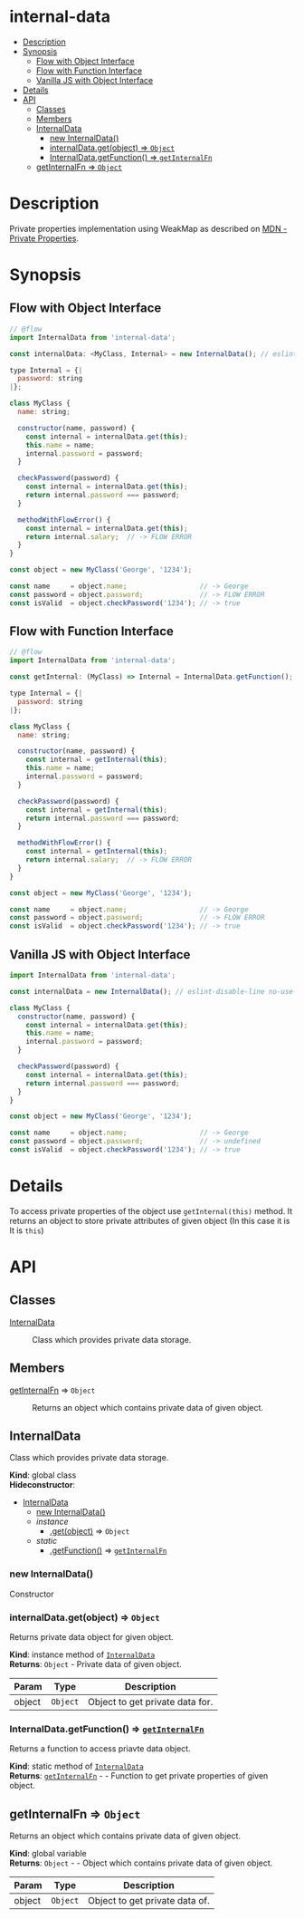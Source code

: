 <!-- DO NOT EDIT README.md (It will be overridden by README.hbs) -->


# internal-data

<!-- START doctoc generated TOC please keep comment here to allow auto update -->
<!-- DON'T EDIT THIS SECTION, INSTEAD RE-RUN doctoc TO UPDATE -->


- [Description](#description)
- [Synopsis](#synopsis)
  - [Flow with Object Interface](#flow-with-object-interface)
  - [Flow with Function Interface](#flow-with-function-interface)
  - [Vanilla JS with Object Interface](#vanilla-js-with-object-interface)
- [Details](#details)
- [API](#api)
  - [Classes](#classes)
  - [Members](#members)
  - [InternalData](#internaldata)
    - [new InternalData()](#new-internaldata)
    - [internalData.get(object) ⇒ <code>Object</code>](#internaldatagetobject-%E2%87%92-codeobjectcode)
    - [InternalData.getFunction() ⇒ <code>getInternalFn</code>](#internaldatagetfunction-%E2%87%92-codegetinternalfncode)
  - [getInternalFn ⇒ <code>Object</code>](#getinternalfn-%E2%87%92-codeobjectcode)

<!-- END doctoc generated TOC please keep comment here to allow auto update -->

# Description

Private properties implementation using WeakMap as described on [MDN - Private Properties](https://developer.mozilla.org/en-US/Add-ons/SDK/Guides/Contributor_s_Guide/Private_Properties).

# Synopsis

## Flow with Object Interface
```js
// @flow
import InternalData from 'internal-data';

const internalData: <MyClass, Internal> = new InternalData(); // eslint-disable-line no-use-before-define

type Internal = {|
  password: string
|};

class MyClass {
  name: string;

  constructor(name, password) {
    const internal = internalData.get(this);
    this.name = name;
    internal.password = password;
  }

  checkPassword(password) {
    const internal = internalData.get(this);
    return internal.password === password;
  }

  methodWithFlowError() {
    const internal = internalData.get(this);
    return internal.salary;  // -> FLOW ERROR
  }
}

const object = new MyClass('George', '1234');

const name     = object.name;                  // -> George
const password = object.password;              // -> FLOW ERROR
const isValid  = object.checkPassword('1234'); // -> true
```

## Flow with Function Interface
```js
// @flow
import InternalData from 'internal-data';

const getInternal: (MyClass) => Internal = InternalData.getFunction(); // eslint-disable-line no-use-before-define

type Internal = {|
  password: string
|};

class MyClass {
  name: string;

  constructor(name, password) {
    const internal = getInternal(this);
    this.name = name;
    internal.password = password;
  }

  checkPassword(password) {
    const internal = getInternal(this);
    return internal.password === password;
  }

  methodWithFlowError() {
    const internal = getInternal(this);
    return internal.salary;  // -> FLOW ERROR
  }
}

const object = new MyClass('George', '1234');

const name     = object.name;                  // -> George
const password = object.password;              // -> FLOW ERROR
const isValid  = object.checkPassword('1234'); // -> true
```

## Vanilla JS with Object Interface

```js
import InternalData from 'internal-data';

const internalData = new InternalData(); // eslint-disable-line no-use-before-define

class MyClass {
  constructor(name, password) {
    const internal = internalData.get(this);
    this.name = name;
    internal.password = password;
  }

  checkPassword(password) {
    const internal = internalData.get(this);
    return internal.password === password;
  }
}

const object = new MyClass('George', '1234');

const name     = object.name;                  // -> George
const password = object.password;              // -> undefined
const isValid  = object.checkPassword('1234'); // -> true
```

# Details

To access private properties of the object use `getInternal(this)` method. It returns an object to store private attributes
of given object (In this case it is It is `this`)

# API
## Classes

<dl>
<dt><a href="#InternalData">InternalData</a></dt>
<dd><p>Class which provides private data storage.</p>
</dd>
</dl>

## Members

<dl>
<dt><a href="#getInternalFn">getInternalFn</a> ⇒ <code>Object</code></dt>
<dd><p>Returns an object which contains private data of given object.</p>
</dd>
</dl>

<a name="InternalData"></a>

## InternalData
Class which provides private data storage.

**Kind**: global class  
**Hideconstructor**:   

* [InternalData](#InternalData)
    * [new InternalData()](#new_InternalData_new)
    * _instance_
        * [.get(object)](#InternalData+get) ⇒ <code>Object</code>
    * _static_
        * [.getFunction()](#InternalData.getFunction) ⇒ [<code>getInternalFn</code>](#getInternalFn)

<a name="new_InternalData_new"></a>

### new InternalData()
Constructor

<a name="InternalData+get"></a>

### internalData.get(object) ⇒ <code>Object</code>
Returns private data object for given object.

**Kind**: instance method of [<code>InternalData</code>](#InternalData)  
**Returns**: <code>Object</code> - Private data of given object.  

| Param | Type | Description |
| --- | --- | --- |
| object | <code>Object</code> | Object to get private data for. |

<a name="InternalData.getFunction"></a>

### InternalData.getFunction() ⇒ [<code>getInternalFn</code>](#getInternalFn)
Returns a function to access priavte data object.

**Kind**: static method of [<code>InternalData</code>](#InternalData)  
**Returns**: [<code>getInternalFn</code>](#getInternalFn) - - Function to get private properties of given object.  
<a name="getInternalFn"></a>

## getInternalFn ⇒ <code>Object</code>
Returns an object which contains private data of given object.

**Kind**: global variable  
**Returns**: <code>Object</code> - - Object which contains private data of given object.  

| Param | Type | Description |
| --- | --- | --- |
| object | <code>Object</code> | Object to get private data of. |

